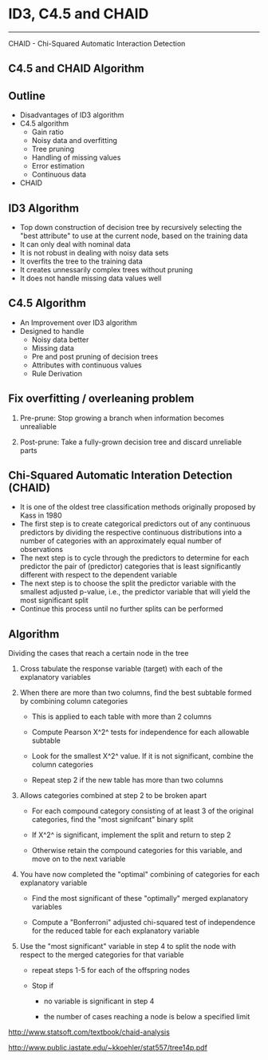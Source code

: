 # ID3, C4.5 and CHAID

---

CHAID - Chi-Squared Automatic Interaction Detection

## C4.5 and CHAID Algorithm

## Outline

- Disadvantages of ID3 algorithm
- C4.5 algorithm
  - Gain ratio
  - Noisy data and overfitting
  - Tree pruning
  - Handling of missing values
  - Error estimation
  - Continuous data
- CHAID

## ID3 Algorithm

- Top down construction of decision tree by recursively selecting the "best attribute" to use at the current node, based on the training data
- It can only deal with nominal data
- It is not robust in dealing with noisy data sets
- It overfits the tree to the training data
- It creates unnessarily complex trees without pruning
- It does not handle missing data values well

## C4.5 Algorithm

- An Improvement over ID3 algorithm
- Designed to handle
  - Noisy data better
  - Missing data
  - Pre and post pruning of decision trees
  - Attributes with continuous values
  - Rule Derivation

## Fix overfitting / overleaning problem

1. Pre-prune: Stop growing a branch when information becomes unrealiable

2. Post-prune: Take a fully-grown decision tree and discard unreliable parts

## Chi-Squared Automatic Interation Detection (CHAID)

- It is one of the oldest tree classification methods originally proposed by Kass in 1980
- The first step is to create categorical predictors out of any continuous predictors by dividing the respective continuous distributions into a number of categories with an approximately equal number of observations
- The next step is to cycle through the predictors to determine for each predictor the pair of (predictor) categories that is least significantly different with respect to the dependent variable
- The next step is to choose the split the predictor variable with the smallest adjusted p-value, i.e., the predictor variable that will yield the most significant split
- Continue this process until no further splits can be performed

## Algorithm

Dividing the cases that reach a certain node in the tree

1. Cross tabulate the response variable (target) with each of the explanatory variables

2. When there are more than two columns, find the best subtable formed by combining column categories

   - This is applied to each table with more than 2 columns

   - Compute Pearson X^2^ tests for independence for each allowable subtable

   - Look for the smallest X^2^ value. If it is not significant, combine the column categories

   - Repeat step 2 if the new table has more than two columns

3. Allows categories combined at step 2 to be broken apart

   - For each compound category consisting of at least 3 of the original categories, find the "most signifcant" binary split

   - If X^2^ is significant, implement the split and return to step 2

   - Otherwise retain the compound categories for this variable, and move on to the next variable

4. You have now completed the "optimal" combining of categories for each explanatory variable

   - Find the most significant of these "optimally" merged explanatory variables

   - Compute a "Bonferroni" adjusted chi-squared test of independence for the reduced table for each explanatory variable

5. Use the "most significant" variable in step 4 to split the node with respect to the merged categories for that variable

   - repeat steps 1-5 for each of the offspring nodes

   - Stop if

       - no variable is significant in step 4

       - the number of cases reaching a node is below a specified limit

<http://www.statsoft.com/textbook/chaid-analysis>

<http://www.public.iastate.edu/~kkoehler/stat557/tree14p.pdf>
